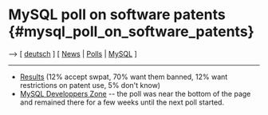 # MySQL poll on software patents {#mysql_poll_on_software_patents}

\--\> \[ [ deutsch](Mysql040530De "wikilink") \] \[ [
News](SwpatcninoEn "wikilink") \| [ Polls](SwpatpretiEn "wikilink") \| [
MySQL](MysqlEn "wikilink") \]

------------------------------------------------------------------------

-   [Results](http://dev.mysql.com/tech-resources/quickpolls/?pollname=softwarepatents "wikilink")
    (12% accept swpat, 70% want them banned, 12% want restrictions on
    patent use, 5% don\'t know)
-   [MySQL Developpers Zone](http://dev.mysql.com/ "wikilink") \-- the
    poll was near the bottom of the page and remained there for a few
    weeks until the next poll started.
